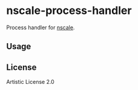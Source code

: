# nscale-process-handler

Process handler for [nscale](http://github.com/nearform/nscale).

## Usage

## License

Artistic License 2.0
